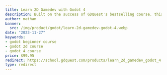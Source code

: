 ```yaml
---
title: Learn 2D Gamedev with Godot 4
description: Built on the success of GDQuest's bestselling course, this Godot 4 course uses cutting edge ed-tech to teach the fundamentals of game development over 19 modules packed with interactive exercises.
author: nathan
banner:
  src: /img/product/godot/learn-2d-gamedev-godot-4.webp
date: "2023-11-27"
keywords:
- godot beginner course
- godot 2d course
- godot 4 course
price: $99.95
redirect: https://school.gdquest.com/products/learn_2d_gamedev_godot_4
type: redirect
---
```

